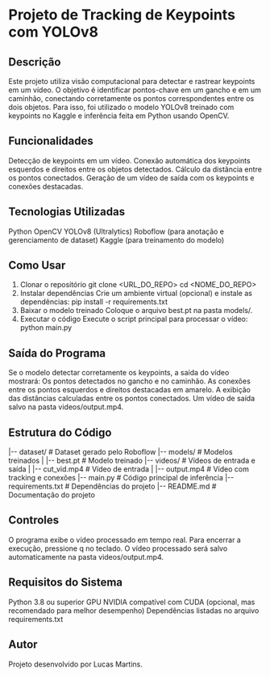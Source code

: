 # Projeto de Tracking de Keypoints com YOLOv8
## Descrição
Este projeto utiliza visão computacional para detectar e rastrear keypoints em um vídeo. O objetivo é identificar pontos-chave em um gancho e em um caminhão, conectando corretamente os pontos correspondentes entre os dois objetos. Para isso, foi utilizado o modelo YOLOv8 treinado com keypoints no Kaggle e inferência feita em Python usando OpenCV.
## Funcionalidades
Detecção de keypoints em um vídeo.
Conexão automática dos keypoints esquerdos e direitos entre os objetos detectados.
Cálculo da distância entre os pontos conectados.
Geração de um vídeo de saída com os keypoints e conexões destacadas.
## Tecnologias Utilizadas
Python
OpenCV
YOLOv8 (Ultralytics)
Roboflow (para anotação e gerenciamento de dataset)
Kaggle (para treinamento do modelo)
## Como Usar
1. Clonar o repositório
git clone <URL_DO_REPO>
cd <NOME_DO_REPO>
2. Instalar dependências
Crie um ambiente virtual (opcional) e instale as dependências:
pip install -r requirements.txt
3. Baixar o modelo treinado
Coloque o arquivo best.pt na pasta models/.
4. Executar o código
Execute o script principal para processar o vídeo:
python main.py
## Saída do Programa
Se o modelo detectar corretamente os keypoints, a saída do vídeo mostrará:
Os pontos detectados no gancho e no caminhão.
As conexões entre os pontos esquerdos e direitos destacadas em amarelo.
A exibição das distâncias calculadas entre os pontos conectados.
Um vídeo de saída salvo na pasta videos/output.mp4.
## Estrutura do Código
|-- dataset/                # Dataset gerado pelo Roboflow
|-- models/                 # Modelos treinados
|   |-- best.pt             # Modelo treinado
|-- videos/                 # Vídeos de entrada e saída
|   |-- cut_vid.mp4         # Vídeo de entrada
|   |-- output.mp4          # Vídeo com tracking e conexões
|-- main.py                 # Código principal de inferência
|-- requirements.txt        # Dependências do projeto
|-- README.md               # Documentação do projeto
## Controles
O programa exibe o vídeo processado em tempo real.
Para encerrar a execução, pressione q no teclado.
O vídeo processado será salvo automaticamente na pasta videos/output.mp4.
## Requisitos do Sistema
Python 3.8 ou superior
GPU NVIDIA compatível com CUDA (opcional, mas recomendado para melhor desempenho)
Dependências listadas no arquivo requirements.txt
## Autor
Projeto desenvolvido por Lucas Martins.
